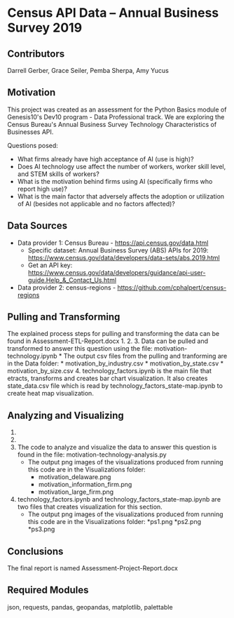 # Census API Data – Annual Business Survey 2019

## Contributors
Darrell Gerber, Grace Seiler, Pemba Sherpa, Amy Yucus

## Motivation
This project was created as an assessment for the Python Basics module of Genesis10's Dev10 program - Data Professional track.
We are exploring the Census Bureau's Annual Business Survey Technology Characteristics of Businesses API.

Questions posed: 
* What firms already have high acceptance of AI (use is high)? 
* Does AI technology use affect the number of workers, worker skill level, and STEM skills of workers?  
* What is the motivation behind firms using AI (specifically firms who report high use)?
* What is the main factor that adversely affects the adoption or utilization of AI (besides not applicable and no factors affected)? 
 
## Data Sources
* Data provider 1: Census Bureau - https://api.census.gov/data.html
	* Specific dataset: Annual Business Survey (ABS) APIs for 2019: https://www.census.gov/data/developers/data-sets/abs.2019.html
	* Get an API key: https://www.census.gov/data/developers/guidance/api-user-guide.Help_&_Contact_Us.html
* Data provider 2: census-regions - https://github.com/cphalpert/census-regions


## Pulling and Transforming
The explained process steps for pulling and transforming the data can be found in Assessment-ETL-Report.docx
1.
2.
3. Data can be pulled and transformed to answer this question using the file: motivation-technology.ipynb
	* The output csv files from the pulling and tranforming are in the Data folder: 
		* motivation_by_industry.csv
		* motivation_by_state.csv
		* motivation_by_size.csv
4. technology_factors.ipynb is the main file that etracts, transforms and creates bar chart visualization. It also creates state_data.csv file which is read by technology_factors_state-map.ipynb to create heat map visualization.  

## Analyzing and Visualizing
1.
2.
3. The code to analyze and visualize the data to answer this question is found in the file: motivation-technology-analysis.py
	* The output png images of the visualizations produced from running this code are in the Visualizations folder:
		* motivation_delaware.png
		* motivation_information_firm.png
		* motivation_large_firm.png
4. technology_factors.ipynb and technology_factors_state-map.ipynb are two files that creates visualization for this section. 
	* The output png images of the visualizations produced from running this code are in the Visualizations folder:
		*ps1.png
		*ps2.png
		*ps3.png

## Conclusions
The final report is named Assessment-Project-Report.docx

## Required Modules
json, requests, pandas, geopandas, matplotlib, palettable
